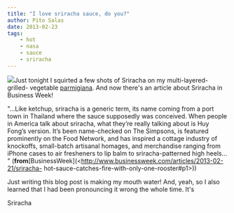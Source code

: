 ```yaml
---
title: "I love sriracha sauce, do you?"
author: Pito Salas
date: 2013-02-23
tags:
    - hot
    - nasa
    - sauce
    - sriracha
---
```




![](https://i0.wp.com/0.tqn.com/d/foodreference/1/G/e/-/-/-/Sriracha.jpg?w=584)Just
tonight I squirted a few shots of Sriracha on my multi-layered-grilled-
vegetable [parmigiana](<http://en.wikipedia.org/wiki/Parmigiana>). And now
there's an article about Sriracha in Business Week!

"…Like ketchup, sriracha is a generic term, its name coming from a port town
in Thailand where the sauce supposedly was conceived. When people in America
talk about sriracha, what they’re really talking about is Huy Fong’s version.
It’s been name-checked on The Simpsons, is featured prominently on the Food
Network, and has inspired a cottage industry of knockoffs, small-batch
artisanal homages, and merchandise ranging from iPhone cases to air fresheners
to lip balm to sriracha-patterned high heels… "
(**from**[BusinessWeek](<http://www.businessweek.com/articles/2013-02-21/sriracha-
hot-sauce-catches-fire-with-only-one-rooster#p1>))

Just writing this blog post is making my mouth water! And, yeah, so I also
learned that I had been pronouncing it wrong the whole time. It's

Sriracha


